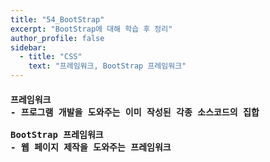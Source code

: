 ```yaml
---
title: "54_BootStrap"
excerpt: "BootStrap에 대해 학습 후 정리"
author_profile: false
sidebar:
  - title: "CSS"
    text: "프레임워크, BootStrap 프레임워크"
---
```

<h4>
<pre>
프레임워크
- 프로그램 개발을 도와주는 이미 작성된 각종 소스코드의 집합<br>
BootStrap 프레임워크
- 웹 페이지 제작을 도와주는 프레임워크
</pre>
</h4>
<script src="https://gist.github.com/nyj001012/d05bbacd3057ee1c110935c2ef50e039.js"></script>

